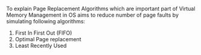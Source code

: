To explain Page Replacement Algorithms which are important part of Virtual Memory Management in OS aims to reduce number of page faults by simulating following algorithms:
1. First In First Out (FIFO)
2. Optimal Page replacement
3. Least Recently Used
